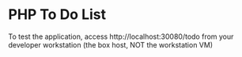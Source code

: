 # PHP To Do List

To test the application, access http://localhost:30080/todo from your developer workstation (the box host, NOT the workstation VM)

